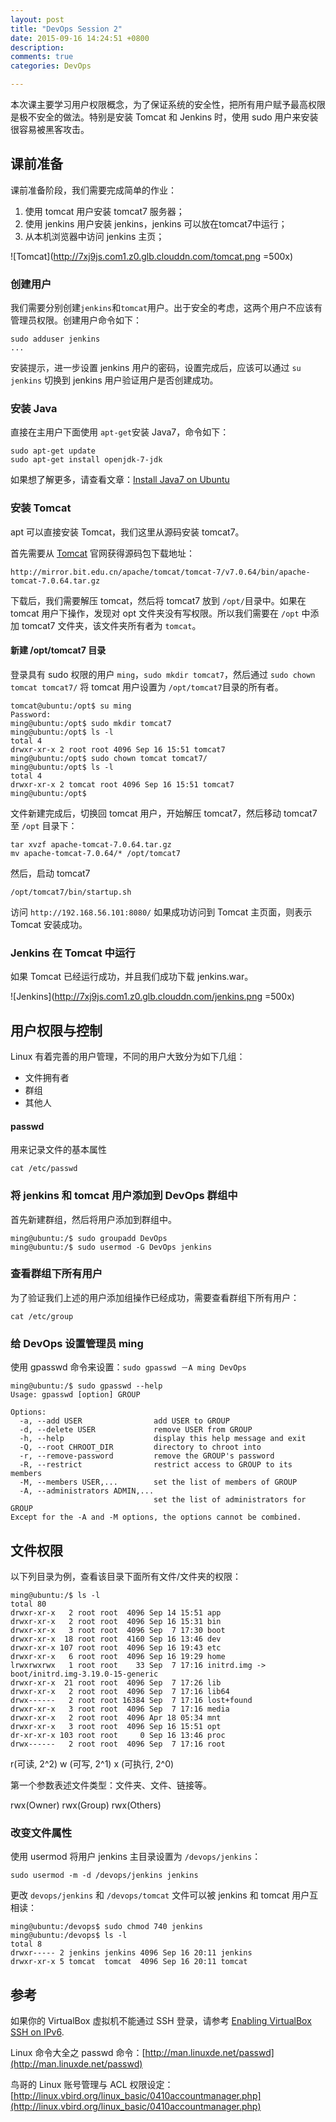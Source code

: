 ```yaml
---
layout: post
title: "DevOps Session 2"
date: 2015-09-16 14:24:51 +0800
description: 
comments: true
categories: DevOps

---
```


本次课主要学习用户权限概念，为了保证系统的安全性，把所有用户赋予最高权限是极不安全的做法。特别是安装 Tomcat 和 Jenkins 时，使用 sudo 用户来安装很容易被黑客攻击。

## 课前准备

课前准备阶段，我们需要完成简单的作业：

1. 使用 tomcat 用户安装 tomcat7 服务器；
2. 使用 jenkins 用户安装 jenkins，jenkins 可以放在tomcat7中运行；
3. 从本机浏览器中访问 jenkins 主页；

<!-- more -->

![Tomcat](http://7xj9js.com1.z0.glb.clouddn.com/tomcat.png =500x)


### 创建用户

我们需要分别创建`jenkins`和`tomcat`用户。出于安全的考虑，这两个用户不应该有管理员权限。创建用户命令如下：

```
sudo adduser jenkins
...

```

安装提示，进一步设置 jenkins 用户的密码，设置完成后，应该可以通过 `su jenkins` 切换到 jenkins 用户验证用户是否创建成功。


### 安装 Java

直接在主用户下面使用 `apt-get`安装 Java7，命令如下：

```
sudo apt-get update
sudo apt-get install openjdk-7-jdk
```

如果想了解更多，请查看文章：[Install Java7 on Ubuntu](http://stackoverflow.com/questions/16263556/installing-java-7-on-ubuntu)


### 安装 Tomcat

apt 可以直接安装 Tomcat，我们这里从源码安装 tomcat7。

首先需要从 [Tomcat](https://tomcat.apache.org/download-70.cgi) 官网获得源码包下载地址：

```
http://mirror.bit.edu.cn/apache/tomcat/tomcat-7/v7.0.64/bin/apache-tomcat-7.0.64.tar.gz
```

下载后，我们需要解压 tomcat，然后将 tomcat7 放到 `/opt/`目录中。如果在 tomcat 用户下操作，发现对 opt 文件夹没有写权限。所以我们需要在 `/opt` 中添加 tomcat7 文件夹，该文件夹所有者为 `tomcat`。

#### 新建 /opt/tomcat7 目录

登录具有 sudo 权限的用户 `ming`，`sudo mkdir tomcat7`，然后通过 `sudo chown tomcat tomcat7/` 将 tomcat 用户设置为 `/opt/tomcat7`目录的所有者。

```
tomcat@ubuntu:/opt$ su ming
Password:
ming@ubuntu:/opt$ sudo mkdir tomcat7
ming@ubuntu:/opt$ ls -l
total 4
drwxr-xr-x 2 root root 4096 Sep 16 15:51 tomcat7
ming@ubuntu:/opt$ sudo chown tomcat tomcat7/
ming@ubuntu:/opt$ ls -l
total 4
drwxr-xr-x 2 tomcat root 4096 Sep 16 15:51 tomcat7
ming@ubuntu:/opt$

```

文件新建完成后，切换回 tomcat 用户，开始解压 tomcat7，然后移动 tomcat7 至 `/opt` 目录下：

```
tar xvzf apache-tomcat-7.0.64.tar.gz
mv apache-tomcat-7.0.64/* /opt/tomcat7
```

然后，启动 tomcat7

```
/opt/tomcat7/bin/startup.sh

```

访问 `http://192.168.56.101:8080/` 如果成功访问到 Tomcat 主页面，则表示 Tomcat 安装成功。

### Jenkins 在 Tomcat 中运行

如果 Tomcat 已经运行成功，并且我们成功下载 jenkins.war。

![Jenkins](http://7xj9js.com1.z0.glb.clouddn.com/jenkins.png =500x)

## 用户权限与控制

Linux 有着完善的用户管理，不同的用户大致分为如下几组：

* 文件拥有者
* 群组
* 其他人

#### passwd

用来记录文件的基本属性

```
cat /etc/passwd
```

### 将 jenkins 和 tomcat 用户添加到 DevOps 群组中

首先新建群组，然后将用户添加到群组中。

```
ming@ubuntu:/$ sudo groupadd DevOps
ming@ubuntu:/$ sudo usermod -G DevOps jenkins
```

### 查看群组下所有用户

为了验证我们上述的用户添加组操作已经成功，需要查看群组下所有用户：

```
cat /etc/group
```

### 给 DevOps 设置管理员 ming

使用 gpasswd 命令来设置：`sudo gpasswd －A ming DevOps`

```
ming@ubuntu:/$ sudo gpasswd --help
Usage: gpasswd [option] GROUP

Options:
  -a, --add USER                add USER to GROUP
  -d, --delete USER             remove USER from GROUP
  -h, --help                    display this help message and exit
  -Q, --root CHROOT_DIR         directory to chroot into
  -r, --remove-password         remove the GROUP's password
  -R, --restrict                restrict access to GROUP to its members
  -M, --members USER,...        set the list of members of GROUP
  -A, --administrators ADMIN,...
                                set the list of administrators for GROUP
Except for the -A and -M options, the options cannot be combined.
```

## 文件权限

以下列目录为例，查看该目录下面所有文件/文件夹的权限：

```
ming@ubuntu:/$ ls -l
total 80
drwxr-xr-x   2 root root  4096 Sep 14 15:51 app
drwxr-xr-x   2 root root  4096 Sep 16 15:31 bin
drwxr-xr-x   3 root root  4096 Sep  7 17:30 boot
drwxr-xr-x  18 root root  4160 Sep 16 13:46 dev
drwxr-xr-x 107 root root  4096 Sep 16 19:43 etc
drwxr-xr-x   6 root root  4096 Sep 16 19:29 home
lrwxrwxrwx   1 root root    33 Sep  7 17:16 initrd.img -> boot/initrd.img-3.19.0-15-generic
drwxr-xr-x  21 root root  4096 Sep  7 17:26 lib
drwxr-xr-x   2 root root  4096 Sep  7 17:16 lib64
drwx------   2 root root 16384 Sep  7 17:16 lost+found
drwxr-xr-x   3 root root  4096 Sep  7 17:16 media
drwxr-xr-x   2 root root  4096 Apr 18 05:34 mnt
drwxr-xr-x   3 root root  4096 Sep 16 15:51 opt
dr-xr-xr-x 103 root root     0 Sep 16 13:46 proc
drwx------   2 root root  4096 Sep  7 17:16 root
```
r(可读, 2^2) w (可写, 2^1) x (可执行, 2^0)

第一个参数表述文件类型：文件夹、文件、链接等。

rwx(Owner) rwx(Group) rwx(Others)

### 改变文件属性

使用 usermod 将用户 jenkins 主目录设置为 `/devops/jenkins`：

```
sudo usermod -m -d /devops/jenkins jenkins
```

更改 `devops/jenkins` 和 `/devops/tomcat` 文件可以被 jenkins 和 tomcat 用户互相读：

```
ming@ubuntu:/devops$ sudo chmod 740 jenkins
ming@ubuntu:/devops$ ls -l
total 8
drwxr----- 2 jenkins jenkins 4096 Sep 16 20:11 jenkins
drwxr-xr-x 5 tomcat  tomcat  4096 Sep 16 20:11 tomcat
```

## 参考

如果你的 VirtualBox 虚拟机不能通过 SSH 登录，请参考 [Enabling VirtualBox SSH on IPv6](http://louisrli.github.io/blog/2012/08/30/virtualbox-ipv6-ssh/#.VflDXZ2qqkp).

Linux 命令大全之 passwd 命令：[http://man.linuxde.net/passwd](http://man.linuxde.net/passwd)

鸟哥的 Linux 账号管理与 ACL 权限设定：[http://linux.vbird.org/linux_basic/0410accountmanager.php](http://linux.vbird.org/linux_basic/0410accountmanager.php)



